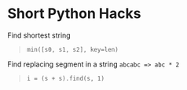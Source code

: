 Short Python Hacks
===

Find shortest string
> `min([s0, s1, s2], key=len)`

Find replacing segment in a string `abcabc => abc * 2`
> `i = (s + s).find(s, 1)`

